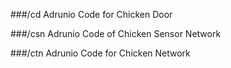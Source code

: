 ###/cd
Adrunio Code for Chicken Door

###/csn
Adrunio Code of Chicken Sensor Network

###/ctn
Adrunio Code for Chicken Network